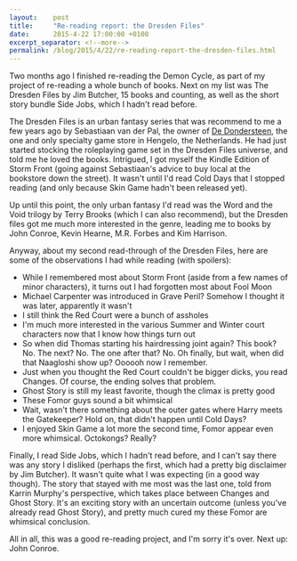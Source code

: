```yaml
---
layout:    post
title:     "Re-reading report: the Dresden Files"
date:      2015-4-22 17:00:00 +0100
excerpt_separator: <!--more-->
permalink: /blog/2015/4/22/re-reading-report-the-dresden-files.html
---
```


Two months ago I finished re-reading the Demon Cycle, as part of my project of re-reading a whole bunch of books. Next on my list was The Dresden Files by Jim Butcher, 15 books and counting, as well as the short story bundle Side Jobs, which I hadn't read before.

<!--more-->
The Dresden Files is an urban fantasy series that was recommend to me a few years ago by Sebastiaan van der Pal, the owner of [De Dondersteen](http://www.de-dondersteen.nl/nl/), the one and only specialty game store in Hengelo, the Netherlands. He had just started stocking the roleplaying game set in the Dresden Files universe, and told me he loved the books. Intrigued, I got myself the Kindle Edition of Storm Front (going against Sebastiaan's advice to buy local at the bookstore down the street). It wasn't until I'd read Cold Days that I stopped reading (and only because Skin Game hadn't been released yet).

Up until this point, the only urban fantasy I'd read was the Word and the Void trilogy by Terry Brooks (which I can also recommend), but the Dresden files got me much more interested in the genre, leading me to books by John Conroe, Kevin Hearne, M.R. Forbes and Kim Harrison.

Anyway, about my second read-through of the Dresden Files, here are some of the observations I had while reading (with spoilers):

* While I remembered most about Storm Front (aside from a few names of minor characters), it turns out I had forgotten most about Fool Moon
* Michael Carpenter was introduced in Grave Peril? Somehow I thought it was later, apparently it wasn't
* I still think the Red Court were a bunch of assholes
* I'm much more interested in the various Summer and Winter court characters now that I know how things turn out
* So when did Thomas starting his hairdressing joint again? This book? No. The next? No. The one after that? No. Oh finally, but wait, when did that Naagloshi show up? Oooooh now I remember.
* Just when you thought the Red Court couldn't be bigger dicks, you read Changes. Of course, the ending solves that problem.
* Ghost Story is still my least favorite, though the climax is pretty good
* These Fomor guys sound a bit whimsical
* Wait, wasn't there something about the outer gates where Harry meets the Gatekeeper? Hold on, that didn't happen until Cold Days?
* I enjoyed Skin Game a lot more the second time, Fomor appear even more whimsical. Octokongs? Really?


Finally, I read Side Jobs, which I hadn't read before, and I can't say there was any story I disliked (perhaps the first, which had a pretty big disclaimer by Jim Butcher). It wasn't quite what I was expecting (in a good way though). The story that stayed with me most was the last one, told from Karrin Murphy's perspective, which takes place between Changes and Ghost Story. It's an exciting story with an uncertain outcome (unless you've already read Ghost Story), and pretty much cured my these Fomor are whimsical conclusion.

All in all, this was a good re-reading project, and I'm sorry it's over. Next up: John Conroe.